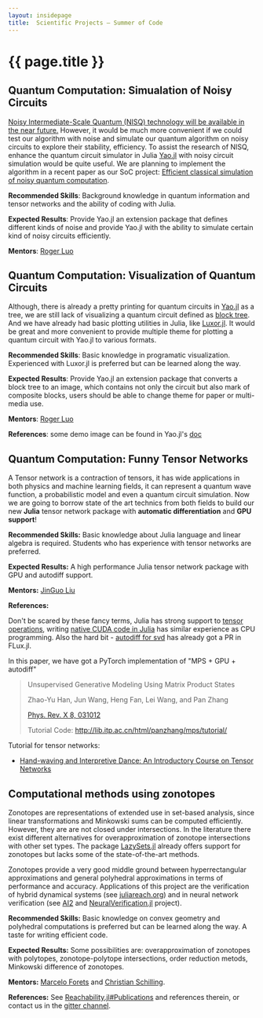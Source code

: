 ```yaml
---
layout: insidepage
title:  Scientific Projects – Summer of Code
---
```


# {{ page.title }}

## Quantum Computation: Simualation of Noisy Circuits

[Noisy Intermediate-Scale Quantum (NISQ) technology will be available in the near future.](https://arxiv.org/abs/1801.00862) However, it would be much more convenient if we could test our algorithm with noise and simulate our quantum algorithm on noisy circuits to explore their stability, efficiency. To assist the research of NISQ, enhance the quantum circuit simulator in Julia [Yao.jl](https://github.com/QuantumBFS/Yao.jl) with noisy circuit simulation would be quite useful. We are planning to implement the algorithm in a recent paper as our SoC project: [Efficient classical simulation of noisy quantum computation](https://arxiv.org/pdf/1810.03176.pdf).

**Recommended Skills**: Background knowledge in quantum information and tensor networks and the ability of coding with Julia.

**Expected Results**: Provide Yao.jl an extension package that defines different kinds of noise and provide Yao.jl with the ability to simulate certain kind of noisy circuits efficiently.

**Mentors**: [Roger Luo](https://github.com/Roger-luo/)

## Quantum Computation: Visualization of Quantum Circuits

Although, there is already a pretty printing for quantum circuits in [Yao.jl](https://github.com/QuantumBFS/Yao.jl) as a tree, we are still lack of visualizing a quantum circuit defined as [block tree](https://quantumbfs.github.io/Yao.jl/latest/man/blocks/). And we have already had basic plotting utilities in Julia, like [Luxor.jl](https://github.com/JuliaGraphics/Luxor.jl). It would be great and more convenient to provide multiple theme for plotting a quantum circuit with Yao.jl to various formats.

**Recommended Skills**: Basic knowledge in programatic visualization. Experienced with Luxor.jl is preferred but can be learned along the way.

**Expected Results**: Provide Yao.jl an extension package that converts a block tree to an image, which contains not only the circuit but also mark of composite blocks, users should be able to change theme for paper or multi-media use.

**Mentors**: [Roger Luo](https://github.com/Roger-luo/)

**References**: some demo image can be found in Yao.jl's [doc](https://quantumbfs.github.io/Yao.jl/latest/tutorial/QFT/)


## Quantum Computation: Funny Tensor Networks

A Tensor network is a contraction of tensors, it has wide applications in both physics and machine learning fields, it can represent a quantum wave function, a probabilistic model and even a quantum circuit simulation. Now we are going to borrow state of the art technics from both fields to build our new **Julia** tensor network package with **automatic differentiation** and **GPU support**!

**Recommended Skills:** Basic knowledge about Julia language and linear algebra is required. Students who has experience with tensor networks are preferred.

**Expected Results:** A high performance Julia tensor network package with GPU and autodiff support.

**Mentors:** [JinGuo Liu](https://github.com/GiggleLiu)

**References:**

Don't be scared by these fancy terms, Julia has strong support to [tensor operations](https://github.com/Jutho/TensorOperations.jl), writing [native CUDA code in Julia](https://julialang.org/blog/2017/03/cudanative) has similar experience as CPU programming. Also the hard bit - [autodiff for svd](https://github.com/FluxML/Flux.jl/pull/474) has already got a PR in FLux.jl.

In this paper, we have got a PyTorch implementation of "MPS + GPU + autodiff"

> Unsupervised Generative Modeling Using Matrix Product States
>
> Zhao-Yu Han, Jun Wang, Heng Fan, Lei Wang, and Pan Zhang
>
> [Phys. Rev. X 8, 031012](https://journals.aps.org/prx/abstract/10.1103/PhysRevX.8.031012)
>
> Tutorial Code: http://lib.itp.ac.cn/html/panzhang/mps/tutorial/

Tutorial for tensor networks:

* [Hand-waving and Interpretive Dance: An Introductory Course on Tensor Networks](https://arxiv.org/abs/1603.03039)


## Computational methods using zonotopes

Zonotopes are representations of extended use in set-based analysis, since linear transformations and Minkowski sums can be computed efficiently. However, they are are not closed under intersections. In the literature there exist different alternatives for overapproximation of zonotope intersections with other set types. The package [LazySets.jl](https://github.com/JuliaReach/LazySets.jl) already offers support for zonotopes but lacks some of the state-of-the-art methods.

Zonotopes provide a very good middle ground between hyperrectangular approximations and general polyhedral approximations in terms of performance and accuracy. Applications of this project are the verification of hybrid dynamical systems (see [juliareach.org](juliareach.org)) and in neural network verification (see [AI2](https://ieeexplore.ieee.org/document/8418593) and [NeuralVerification.jl](https://github.com/sisl/NeuralVerification.jl) project).

**Recommended Skills:** Basic knowledge on convex geometry and polyhedral computations is preferred but can be learned along the way. A taste for writing efficient code. 

**Expected Results:** Some possibilities are: overapproximation of zonotopes with polytopes, zonotope-polytope intersections, order reduction metods, Minkowski difference of zonotopes.

**Mentors:** [Marcelo Forets](http://github.com/mforets) and [Christian Schilling](https://github.com/schillic).

**References:** See [Reachability.jl#Publications](https://juliareach.github.io/Reachability.jl/latest/publications.html) and references therein, or contact us in the [gitter channel](https://gitter.im/JuliaReach/Lobby).
